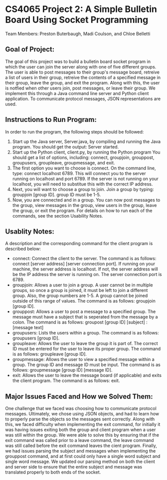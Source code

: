 # CS4065 Project 2: A Simple Bulletin Board Using Socket Programming
Team Members: Preston Buterbaugh, Madi Coulson, and Chloe Belletti

## Goal of Project:
The goal of this project was to build a bulletin board socket program in which the user can join the server along with one of five different groups. The user is able to post messages to their group's message board, retreive a list of users in their group, retreive the contents of a specified message in their group, leave the group, and exit the program. Along with this, the user is notfied when other users join, post messages, or leave their group. We implement this through a Java command line server and Python client application. To communicate protocol messages, JSON representations are used.

## Instructions to Run Program:
In order to run the program, the following steps should be followed:
1. Start up the Java server, Server.java, by compiling and running the Java program. You should get the output: Server started.
2. Start up the Python client, client.py, by running the Python program You should get a list of options, including: connect, groupjoin, grouppost, groupusers, groupleave, groupmessage, and exit.
3. The first option you want to choose is connect. On the command line, type: connect localhost 6789. This will connect you to the server running on localhost and port 6789. If the server is not running on your localhost, you will need to substitue this with the correct IP address.
4. Next, you will want to choose a group to join. Join a group by typing: groupjoin [group ID]. group ID must be 1-5.
5. Now, you are connected and in a group. You can now post messages to the group, view messages in the group, view users in the group, leave the group, or exit the program. For details on how to run each of the commands, see the section Usability Notes.

## Usablity Notes:
A description and the corresponding command for the client program is described below:
* connect: Connect the client to the server. The command is as follows: connect [server address] [server connection port]. If running on your machine, the server address is localhost. If not, the server address will be the IP address the server is running on. The server connection port is 6789.
* groupjoin: Allows a user to join a group. A user cannot be in multiple groups, so once a group is joined, it must be left to join a different group. Also, the group numbers are 1-5. A group cannot be joined outside of this range of values. The command is as follows: groupjoin [group ID].
* grouppost: Allows a user to post a message to a specified group. The message must have a subject that is seperated from the message by a colon. The command is as follows: groupost [group ID] [subject] : [message text]
* groupusers: Lists the users within a group. The command is as follows: groupusers [group ID].
* groupleave: Allows the user to leave the group it is part of. The correct ID must be entered for the user to leave its proper group. The command is as follows: groupleave [group ID].
* groupmessage: Allows the user to view a specified message within a group. The group ID and message ID must be input. The command is as follows: groupmessage [group ID] [message ID].
* exit: Allows the user to leave the message board (if applicable) and exits the client program. The command is as follows: exit.

## Major Issues Faced and How we Solved Them:
One challenge that we faced was choosing how to communicate protocol messages. Ultimately, we chose using JSON objects, and had to learn how to properly parse the objects so the messages sent correctly. Along with this, we faced difficulty when implementing the exit command, for initially it was having issues exiting both the group and client program when a user was still within the group. We were able to solve this by ensuring that if the exit command was called prior to a leave command, the leave command was still called before the exit command leaves the cient program. Finally, we had issues parsing the subject and messages when implementing the grouppost command, and at first could only have a single word subject and single word message. We updated our parsing method on both the client and server side to ensure that the entire subject and message was translated properly to both ends of the socket. 


